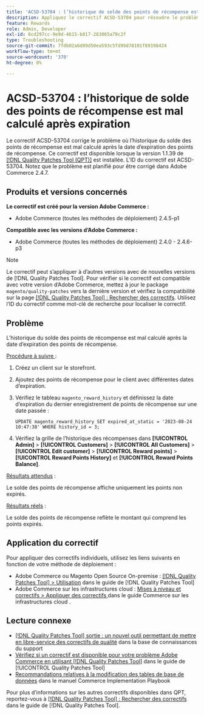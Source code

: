 ```yaml
---
title: 'ACSD-53704 : l’historique de solde des points de récompense est mal calculé après expiration'
description: Appliquez le correctif ACSD-53704 pour résoudre le problème d’Adobe Commerce où l’historique du solde des points de récompense est mal calculé après la date d’expiration des points de récompense.
feature: Rewards
role: Admin, Developer
exl-id: 8cd297cc-9e9d-4615-b817-283065a79c2f
type: Troubleshooting
source-git-commit: 7fdb02a6d89d50ea593c5fd99d78101f89198424
workflow-type: tm+mt
source-wordcount: '370'
ht-degree: 0%

---
```


# ACSD-53704 : l’historique de solde des points de récompense est mal calculé après expiration

Le correctif ACSD-53704 corrige le problème où l’historique du solde des points de récompense est mal calculé après la date d’expiration des points de récompense. Ce correctif est disponible lorsque la version 1.1.39 de [[!DNL Quality Patches Tool (QPT)]](https://experienceleague.adobe.com/en/docs/commerce-operations/tools/quality-patches-tool/quality-patches-tool-to-self-serve-quality-patches) est installée. L’ID du correctif est ACSD-53704. Notez que le problème est planifié pour être corrigé dans Adobe Commerce 2.4.7.

## Produits et versions concernés

**Le correctif est créé pour la version Adobe Commerce :**

* Adobe Commerce (toutes les méthodes de déploiement) 2.4.5-p1

**Compatible avec les versions d’Adobe Commerce :**

* Adobe Commerce (toutes les méthodes de déploiement) 2.4.0 - 2.4.6-p3

>[!NOTE]
>
>Le correctif peut s’appliquer à d’autres versions avec de nouvelles versions de [!DNL Quality Patches Tool]. Pour vérifier si le correctif est compatible avec votre version d’Adobe Commerce, mettez à jour le package `magento/quality-patches` vers la dernière version et vérifiez la compatibilité sur la page [[!DNL Quality Patches Tool] : Rechercher des correctifs](https://experienceleague.adobe.com/tools/commerce-quality-patches/index.html). Utilisez l’ID du correctif comme mot-clé de recherche pour localiser le correctif.

## Problème

L’historique du solde des points de récompense est mal calculé après la date d’expiration des points de récompense.

<u>Procédure à suivre </u> :

1. Créez un client sur le storefront.
1. Ajoutez des points de récompense pour le client avec différentes dates d’expiration.
1. Vérifiez le tableau `magento_reward_history` et définissez la date d’expiration du dernier enregistrement de points de récompense sur une date passée :

   ```
   UPDATE magento_reward_history SET expired_at_static = '2023-08-24 10:47:38' WHERE history_id = 3;
   ```

1. Vérifiez la grille de l’historique des récompenses dans **[!UICONTROL Admin]** > **[!UICONTROL Customers]** > **[!UICONTROL All Customers]** > **[!UICONTROL Edit customer]** > **[!UICONTROL Reward points]** > **[!UICONTROL Reward Points History]** et **[!UICONTROL Reward Points Balance]**.

<u>Résultats attendus</u> :

Le solde des points de récompense affiche uniquement les points non expirés.

<u>Résultats réels</u> :

Le solde des points de récompense reflète le montant qui comprend les points expirés.

## Application du correctif

Pour appliquer des correctifs individuels, utilisez les liens suivants en fonction de votre méthode de déploiement :

* Adobe Commerce ou Magento Open Source On-premise : [[!DNL Quality Patches Tool] > Utilisation](/help/tools/quality-patches-tool/usage.md) dans le guide de [!DNL Quality Patches Tool]
* Adobe Commerce sur les infrastructures cloud : [ Mises à niveau et correctifs > Appliquer des correctifs ](https://experienceleague.adobe.com/docs/commerce-cloud-service/user-guide/develop/upgrade/apply-patches.html) dans le guide Commerce sur les infrastructures cloud .

## Lecture connexe

* [[!DNL Quality Patches Tool] sortie : un nouvel outil permettant de mettre en libre-service des correctifs de qualité](https://experienceleague.adobe.com/en/docs/commerce-operations/tools/quality-patches-tool/quality-patches-tool-to-self-serve-quality-patches) dans la base de connaissances du support
* [Vérifiez si un correctif est disponible pour votre problème Adobe Commerce en utilisant [!DNL Quality Patches Tool]](/help/tools/quality-patches-tool/patches-available-in-qpt/check-patch-for-magento-issue-with-magento-quality-patches.md) dans le guide de [!UICONTROL Quality Patches Tool]
* [Recommandations relatives à la modification des tables de base de données](https://experienceleague.adobe.com/en/docs/commerce-operations/implementation-playbook/best-practices/development/modifying-core-and-third-party-tables#why-adobe-recommends-avoiding-modifications) dans le manuel Commerce Implementation Playbook

Pour plus d’informations sur les autres correctifs disponibles dans QPT, reportez-vous à [[!DNL Quality Patches Tool] : Rechercher des correctifs](https://experienceleague.adobe.com/tools/commerce-quality-patches/index.html) dans le guide de [!DNL Quality Patches Tool].
